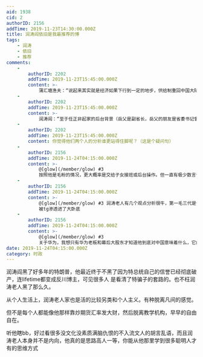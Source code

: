 ```yaml
---
aid: 1938
cid: 2
authorID: 2156
addTime: 2019-11-23T14:30:00.000Z
title: 润涛阎依旧是我最推荐的博
tags:
    - 润涛
    - 依旧
    - 推荐
comments:
    -
        authorID: 2202
        addTime: 2019-11-23T15:45:00.000Z
        content: >-
            蒲汇塘渔夫：“说起来其实就是经济如果下行到一定的地步，供给制重回中国大陆是完全可能的，当然这之前会发生的事情就是新的公私合营，以暴力手段将民营资产收入“国家”，其实，去年就有人放风了，搞得人心惶惶，而且我相信私底下已经开始动作了，例如在私营企业强行设立党委或者党支部，逐渐把企业的主导权收到党委或者党支部来，因为当今的包子皇帝说的很明白，党要管一切。而一些大企业的头头脑脑也被逼着去向党效忠，最滑稽的就是几个有名的网络巨头的一把手去朝圣红色根据地，还要穿上红军的服装。这种信号如果你还看不懂的话，那就是自己的问题了。而像华为这样的大企业，自然也面临这样的问题了，所以任总很早就安排自己的女儿加入外国籍了，在加拿大留下血脉，以防被斩草除根。而去年很多人因为忧郁症而死亡（典型的海南航空的王某人在法国跳古堡），更是敲响了警钟，这点我相信任总这么聪明的人早就感受到了。所以才会有赶紧让自己的宝贝自投罗网，以保性命的惊人举动。当然，旁人以为是美帝对华为的打压，这就是事情看上去很自然的原因，也是任总厉害的地方。”
    -
        authorID: 2202
        addTime: 2019-11-23T15:45:00.000Z
        content: >-
            润涛阎：“至于任正非起家的后台背景（岳父是副省长，岳父的朋友是省委书记曾当过周恩来的秘书）这里不多着笔墨，大家都清楚这个世界上家庭背景对个人在商界、政界、军界起到的巨大资源作用。虽然我们必须承认任正非有极强的商业头脑和执行力，然而，事实证明他缺乏对形势的判断力。如果任正非认为华为公司那是他的家族企业，跟川普与伊万卡一样，“父女分别当第一把手第二把手，父退休后女接班”模式，那简直就是误判。这道理他自己应该清楚：中国所谓的民办企业，都与政府有着千丝万缕的联系，华为里有多少高官家族在里边吃白食，他自己不用手指头掰扯也不会算错。如果说徐明死后任正非还看不透大势还有情可原，肖建华、吴小晖被抓后，任正非就该当机立断让女儿金盆洗手，远离公司，做一个家庭主妇，毕竟钱、豪宅多到这辈子她也挥霍不完了。出来混总是要还的，你任正非不想还，留给女儿还？如果说李嘉诚能跑掉，任正非想跑恐怕也跑不掉，那让女儿金盆洗手总该做得到吧？可任正非的打算是：自己退休后华为的掌门人就是自己的大女儿孟晚舟。”
    -
        authorID: 2202
        addTime: 2019-11-23T15:45:00.000Z
        content: 你觉得他们两个人的分析谁更站得住脚呢？（这是个疑问句）
    -
        authorID: 2156
        addTime: 2019-11-24T04:15:00.000Z
        content: >-
            @[glow](/member/glow) #3
            按照他是毛粉的情况，更大概率是交给子女接班或后台操作。但一直有极少数言论说孟并不是他的女儿。是个代表。从两人长相也不容易找到相似。作为女儿也没遗传到智商，很奇怪。小女儿就有点像。
    -
        authorID: 2156
        addTime: 2019-11-24T04:15:00.000Z
        content: >-
            @[glow](/member/glow) #3 润涛老人有几个观点分析很牛，第一毛三代是假的，没有毛血统。第二，6.4毁在了领导团队上
            被tg渗透进了大卧底
    -
        authorID: 2156
        addTime: 2019-11-24T04:15:00.000Z
        content: >-
            @[glow](/member/glow) #3
            关于华为，我想只有华为老板和幕后大股东才知道他到底对中国意味着什么，它的价值应该不只是1000亿美元年收入。整个国家的后门都在那里
date: 2019-11-24T04:15:00.000Z
category: 时政
---
```


润涛阎黑了好多年的特朗普，他最近终于不黑了因为特总统自己的信誉已经彻底破产，连lifetime都变成反川博主，可见很多人 是看清了特骗子的套路的。也不枉润涛老人黑了那么久。

从个人生活上，润涛老人家也是活的比较另类和个人主义。有种脱离凡间的感觉。

但不是每个人都能像他那样靠炒期货汇率发大财，然后脱离教学机构，早早的自由自在。

听他瞎bb，好过看很多没文化没素质满脑仇恨的不入流文人的胡言乱语，而且润涛老人本身并不是内向，他真的是思路高人一等，你能从他那里学到很多聪明人才有的思维方式
